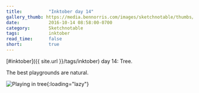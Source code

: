 ```yaml
---
title:          "Inktober day 14"
gallery_thumb: https://media.bennorris.com/images/sketchnotable/thumbs/inktober-day-14.jpg
date:           2016-10-14 08:58:00-0700
category:       Sketchnotable
tags:           inktober
read_time:      false
short:          true
---
```

[#inktober]({{ site.url }}/tags/inktober) day 14: Tree.

The best playgrounds are natural.

![Playing in tree](https://media.bennorris.com/images/sketchnotable/inktober-2016/inktober-day-14.jpg){:loading="lazy"}
